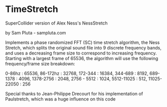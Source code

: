 # TimeStretch

SuperCollider version of Alex Ness's NessStretch

by Sam Pluta - sampluta.com

Implements a phase randomized FFT (SC) time stretch algorithm, the Ness Stretch, which splits the original sound file into 9 discrete frequency bands, and uses a decreasing frame size to correspond to increasing frequency. Starting with a largest frame of 65536, the algorithm will use the following frequency/frame size breakdown:

0-86hz : 65536,
86-172hz : 32768,
172-344 : 16384,
344-689 : 8192,
689-1378 : 4096,
1378-2756 : 2048,
2756 - 5512 : 1024,
5512-11025 : 512,
11025-22050 : 256

Special thanks to Jean-Philippe Drecourt for his implementation of Paulstretch, which was a huge influence on this code
